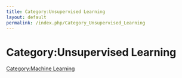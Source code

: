 ```yaml
---
title: Category:Unsupervised Learning
layout: default
permalink: /index.php/Category_Unsupervised_Learning
---
```


# Category:Unsupervised Learning

[Category:Machine Learning](Category_Machine_Learning)